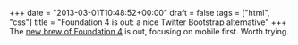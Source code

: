 +++
date = "2013-03-01T10:48:52+00:00"
draft = false
tags = ["html", "css"]
title = "Foundation 4 is out: a nice Twitter Bootstrap alternative"
+++
The [new brew of Foundation 4](http://zurb.com/article/1173/foundation-4-is-here-the-smartest-foundat) is out, focusing on mobile first. Worth trying.